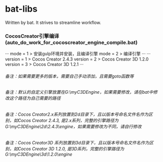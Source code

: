 # bat-libs
Written by bat. It strives to streamline workflow.

### CocosCreator引擎编译(auto_do_work_for_cocoscreator_engine_compile.bat)
···
mode = 1 > 安装gulp环境并安装，且编译引擎
mode = 2 > 编译引擎
···
···
version = 1 > Cocos Creator 2.4.3
version = 2 > Cocos Creator 3D 1.2.0
version = 3 > Cocos Creator 3D 1.2.1
···
###### 备注：如果需要更多的版本，需要自己手动添加，且需要goto函数等
###### 备注：默认的自定义引擎放置在G:\myC3DEngine，如果需要修改，请在bat中修改这个路径为自己需要的路径
###### 备注：Cocos Creator2.x系列放置到2d目录下，且以版本号命名文件名作为区别，如Cocos Creator 2.4.3, 是2.x系列，完整的引擎路径为 G:\myC3DEngine\2d\2.4.3\engine，如果需要修改为不同，请自行修改
###### 备注：Cocos Creator3D 系列放置到3d目录下，且以版本号命名文件名作为区别，如Cocos Creator 3D 1.2.0, 是3D系列，完整的引擎路径为 G:\myC3DEngine\3d\1.2.0\engine